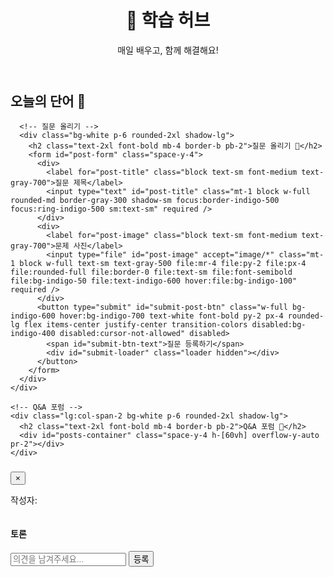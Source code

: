 <!DOCTYPE html>
<html lang="ko">
<head>
  <meta charset="UTF-8" />
  <meta name="viewport" content="width=device-width, initial-scale=1.0"/>
  <title>협업 학습 게시판</title>
  <script src="https://cdn.tailwindcss.com"></script>
  <link href="https://fonts.googleapis.com/css2?family=Inter:wght@400;500;700&family=Noto+Sans+KR:wght@400;500;700&display=swap" rel="stylesheet" />
  <style>
    body { font-family: 'Inter', 'Noto Sans KR', sans-serif; }
    ::-webkit-scrollbar { width: 8px; }
    ::-webkit-scrollbar-track { background: #f1f1f1; }
    ::-webkit-scrollbar-thumb { background: #888; border-radius: 4px; }
    ::-webkit-scrollbar-thumb:hover { background: #555; }
    .modal-content { max-height: 80vh; }
    .loader {
      border: 4px solid #f3f3f3;
      border-top: 4px solid #3498db;
      border-radius: 50%;
      width: 30px;
      height: 30px;
      animation: spin 1s linear infinite;
    }
    @keyframes spin { 0% { transform: rotate(0deg); } 100% { transform: rotate(360deg); } }
  </style>
</head>
<body class="bg-gray-100 text-gray-800">

<div id="app" class="container mx-auto p-4 md:p-8 max-w-7xl">
  <header class="text-center mb-8">
    <h1 class="text-4xl md:text-5xl font-bold text-gray-800">🚀 학습 허브</h1>
    <p class="text-gray-600 mt-2">매일 배우고, 함께 해결해요!</p>
    <div id="user-info" class="mt-4 text-sm text-gray-500"></div>
  </header>

  <main class="grid grid-cols-1 lg:grid-cols-3 gap-8">
    <div class="lg:col-span-1 space-y-8">
      <!-- 오늘의 단어 -->
      <div class="bg-white p-6 rounded-2xl shadow-lg">
        <h2 class="text-2xl font-bold mb-4 border-b pb-2">오늘의 단어 📖</h2>
        <div id="word-of-the-day" class="space-y-3"></div>
      </div>

      <!-- 질문 올리기 -->
      <div class="bg-white p-6 rounded-2xl shadow-lg">
        <h2 class="text-2xl font-bold mb-4 border-b pb-2">질문 올리기 💬</h2>
        <form id="post-form" class="space-y-4">
          <div>
            <label for="post-title" class="block text-sm font-medium text-gray-700">질문 제목</label>
            <input type="text" id="post-title" class="mt-1 block w-full rounded-md border-gray-300 shadow-sm focus:border-indigo-500 focus:ring-indigo-500 sm:text-sm" required />
          </div>
          <div>
            <label for="post-image" class="block text-sm font-medium text-gray-700">문제 사진</label>
            <input type="file" id="post-image" accept="image/*" class="mt-1 block w-full text-sm text-gray-500 file:mr-4 file:py-2 file:px-4 file:rounded-full file:border-0 file:text-sm file:font-semibold file:bg-indigo-50 file:text-indigo-600 hover:file:bg-indigo-100" required />
          </div>
          <button type="submit" id="submit-post-btn" class="w-full bg-indigo-600 hover:bg-indigo-700 text-white font-bold py-2 px-4 rounded-lg flex items-center justify-center transition-colors disabled:bg-indigo-400 disabled:cursor-not-allowed" disabled>
            <span id="submit-btn-text">질문 등록하기</span>
            <div id="submit-loader" class="loader hidden"></div>
          </button>
        </form>
      </div>
    </div>

    <!-- Q&A 포럼 -->
    <div class="lg:col-span-2 bg-white p-6 rounded-2xl shadow-lg">
      <h2 class="text-2xl font-bold mb-4 border-b pb-2">Q&A 포럼 🧠</h2>
      <div id="posts-container" class="space-y-4 h-[60vh] overflow-y-auto pr-2"></div>
    </div>
  </main>
</div>

<!-- 모달 -->
<div id="post-modal" class="fixed inset-0 bg-black bg-opacity-50 hidden items-center justify-center p-4">
  <div class="bg-white rounded-2xl shadow-xl w-full max-w-3xl modal-content overflow-hidden flex flex-col">
    <div class="p-6 border-b flex justify-between items-center">
      <h3 id="modal-title" class="text-2xl font-bold"></h3>
      <button id="close-modal-btn" class="text-gray-500 hover:text-gray-800">&times;</button>
    </div>
    <div class="p-6 overflow-y-auto flex-grow">
      <p class="text-sm text-gray-500 mb-4">작성자: <span id="modal-author"></span></p>
      <img id="modal-image" src="" class="w-full h-auto object-contain rounded-lg mb-6 max-h-96" />
      <h4 class="text-xl font-semibold mb-4">토론</h4>
      <div id="comments-container" class="space-y-4 mb-6"></div>
      <form id="comment-form">
        <input type="hidden" id="current-post-id" />
        <div class="flex gap-2">
          <input type="text" id="comment-input" class="flex-grow rounded-md border-gray-300 shadow-sm focus:border-indigo-500 focus:ring-indigo-500 sm:text-sm" placeholder="의견을 남겨주세요..." required />
          <button type="submit" class="bg-indigo-600 hover:bg-indigo-700 text-white font-bold py-2 px-4 rounded-lg">등록</button>
        </div>
      </form>
    </div>
  </div>
</div>

<!-- Firebase SDK 및 JavaScript -->
<script type="module">
  import { initializeApp } from "https://www.gstatic.com/firebasejs/11.6.1/firebase-app.js";
  import { getAuth, signInAnonymously, onAuthStateChanged } from "https://www.gstatic.com/firebasejs/11.6.1/firebase-auth.js";
  import { getFirestore, collection, addDoc, doc, onSnapshot, getDoc, query, orderBy, serverTimestamp } from "https://www.gstatic.com/firebasejs/11.6.1/firebase-firestore.js";
  import { getStorage, ref, uploadBytes, getDownloadURL } from "https://www.gstatic.com/firebasejs/11.6.1/firebase-storage.js";

  // 🔐 Firebase 설정
  const firebaseConfig = {
    apiKey: "YOUR_API_KEY",
    authDomain: "YOUR_AUTH_DOMAIN",
    projectId: "YOUR_PROJECT_ID",
    storageBucket: "YOUR_BUCKET.appspot.com"
  };

  const app = initializeApp(firebaseConfig);
  const auth = getAuth(app);
  const db = getFirestore(app);
  const storage = getStorage(app);

  let userId = null;

  // 오늘의 단어
  const words = [
    { word: "Collaborate", meaning: "협력하다", sentence: "Let's collaborate on this project to achieve better results." },
    { word: "Resilience", meaning: "회복력", sentence: "The team showed great resilience after a tough loss." },
    { word: "Innovate", meaning: "혁신하다", sentence: "We must constantly innovate to stay ahead of the competition." }
  ];

  // UI
  const wordContainer = document.getElementById('word-of-the-day');
  const postsContainer = document.getElementById('posts-container');
  const postForm = document.getElementById('post-form');
  const submitPostBtn = document.getElementById('submit-post-btn');
  const submitBtnText = document.getElementById('submit-btn-text');
  const submitLoader = document.getElementById('submit-loader');
  const userInfoDiv = document.getElementById('user-info');
  const modal = document.getElementById('post-modal');
  const modalTitle = document.getElementById('modal-title');
  const modalAuthor = document.getElementById('modal-author');
  const modalImage = document.getElementById('modal-image');
  const commentsContainer = document.getElementById('comments-container');
  const commentForm = document.getElementById('comment-form');
  const commentInput = document.getElementById('comment-input');
  const currentPostIdInput = document.getElementById('current-post-id');
  const closeModalBtn = document.getElementById('close-modal-btn');

  function displayWordOfTheDay() {
    const index = new Date().getDate() % words.length;
    const word = words[index];
    wordContainer.innerHTML = `
      <p class="text-3xl font-semibold text-indigo-600">${word.word}</p>
      <p class="text-gray-600">${word.meaning}</p>
      <p class="text-gray-500 italic">"${word.sentence}"</p>
    `;
  }

  function renderPost(post) {
    const el = document.createElement('div');
    el.className = 'p-4 border rounded-lg hover:shadow-md cursor-pointer';
    el.innerHTML = `
      <h3 class="font-bold text-lg">${post.data.title}</h3>
      <p class="text-sm text-gray-500">작성자: ${post.data.authorId.slice(0, 8)}...</p>
    `;
    el.addEventListener('click', () => openPostModal(post.id));
    postsContainer.prepend(el);
  }

  async function fetchPosts() {
    const q = query(collection(db, 'anonymous_uploads'), orderBy('createdAt', 'desc'));
    onSnapshot(q, (snapshot) => {
      postsContainer.innerHTML = '';
      snapshot.forEach((doc) => renderPost({ id: doc.id, data: doc.data() }));
    });
  }

  postForm.addEventListener('submit', async (e) => {
    e.preventDefault();
    const title = document.getElementById('post-title').value;
    const image = document.getElementById('post-image').files[0];
    if (!title || !image) return;

    submitPostBtn.disabled = true;
    submitBtnText.classList.add('hidden');
    submitLoader.classList.remove('hidden');

    try {
      const storageRef = ref(storage, `uploads/${Date.now()}_${image.name}`);
      const snap = await uploadBytes(storageRef, image);
      const imageUrl = await getDownloadURL(snap.ref);

      await addDoc(collection(db, 'anonymous_uploads'), {
        title,
        imageUrl,
        authorId: userId,
        createdAt: serverTimestamp()
      });

      postForm.reset();
    } catch (err) {
      alert("등록 실패: " + err.message);
    } finally {
      submitPostBtn.disabled = false;
      submitBtnText.classList.remove('hidden');
      submitLoader.classList.add('hidden');
    }
  });

  async function openPostModal(postId) {
    currentPostIdInput.value = postId;
    const docSnap = await getDoc(doc(db, 'anonymous_uploads', postId));
    if (!docSnap.exists()) return;
    const data = docSnap.data();
    modalTitle.textContent = data.title;
    modalAuthor.textContent = data.authorId;
    modalImage.src = data.imageUrl;
    modal.classList.remove('hidden');
    modal.classList.add('flex');
  }

  closeModalBtn.onclick = () => modal.classList.add('hidden');
  modal.onclick = (e) => { if (e.target === modal) modal.classList.add('hidden'); };

  onAuthStateChanged(auth, async (user) => {
    if (user) {
      userId = user.uid;
      userInfoDiv.innerHTML = `익명으로 사용 중입니다. (ID: <span class="font-semibold">${userId}</span>)`;
      fetchPosts();
      submitPostBtn.disabled = false;
    } else {
      await signInAnonymously(auth);
    }
  });

  displayWordOfTheDay();
</script>
</body>
</html>
